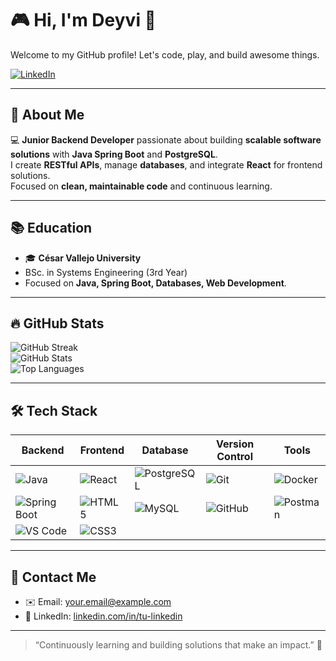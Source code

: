# 🎮 Hi, I'm Deyvi 👋
Welcome to my GitHub profile! Let's code, play, and build awesome things.  

[![LinkedIn](https://img.shields.io/badge/LinkedIn-0A66C2?style=for-the-badge&logo=linkedin&logoColor=white)](https://www.linkedin.com/in/tu-linkedin/)

---

## 📖 About Me
💻 **Junior Backend Developer** passionate about building **scalable software solutions** with **Java Spring Boot** and **PostgreSQL**.  
I create **RESTful APIs**, manage **databases**, and integrate **React** for frontend solutions.  
Focused on **clean, maintainable code** and continuous learning.  

---

## 📚 Education
- 🎓 **César Vallejo University**  
- BSc. in Systems Engineering (3rd Year)  
- Focused on **Java, Spring Boot, Databases, Web Development**.  

---

## 🔥 GitHub Stats
![GitHub Streak](https://github-readme-streak-stats.herokuapp.com/?user=iamdeyvidev&theme=dark)  
![GitHub Stats](https://github-readme-stats.vercel.app/api?username=iamdeyvidev&show_icons=true&theme=dark&count_private=true)  
![Top Languages](https://github-readme-stats.vercel.app/api/top-langs/?username=iamdeyvidev&layout=compact&theme=dark)

---

## 🛠️ Tech Stack

| Backend | Frontend | Database | Version Control | Tools |
|---------|----------|----------|----------------|-------|
| ![Java](https://cdn.jsdelivr.net/gh/devicons/devicon/icons/java/java-original.svg) | ![React](https://cdn.jsdelivr.net/gh/devicons/devicon/icons/react/react-original.svg) | ![PostgreSQL](https://cdn.jsdelivr.net/gh/devicons/devicon/icons/postgresql/postgresql-original.svg) | ![Git](https://cdn.jsdelivr.net/gh/devicons/devicon/icons/git/git-original.svg) | ![Docker](https://cdn.jsdelivr.net/gh/devicons/devicon/icons/docker/docker-original.svg) |
| ![Spring Boot](https://cdn.jsdelivr.net/gh/devicons/devicon/icons/spring/spring-original.svg) | ![HTML5](https://cdn.jsdelivr.net/gh/devicons/devicon/icons/html5/html5-original.svg) | ![MySQL](https://cdn.jsdelivr.net/gh/devicons/devicon/icons/mysql/mysql-original.svg) | ![GitHub](https://cdn.jsdelivr.net/gh/devicons/devicon/icons/github/github-original.svg) | ![Postman](https://cdn.jsdelivr.net/gh/devicons/devicon/icons/postman/postman-original.svg) |
| ![VS Code](https://cdn.jsdelivr.net/gh/devicons/devicon/icons/vscode/vscode-original.svg) | ![CSS3](https://cdn.jsdelivr.net/gh/devicons/devicon/icons/css3/css3-original.svg) |

---

## 🎯 Contact Me
- ✉️ Email: your.email@example.com  
- 🔗 LinkedIn: [linkedin.com/in/tu-linkedin](https://www.linkedin.com/in/tu-linkedin/)  

---

> “Continuously learning and building solutions that make an impact.” 🚀
